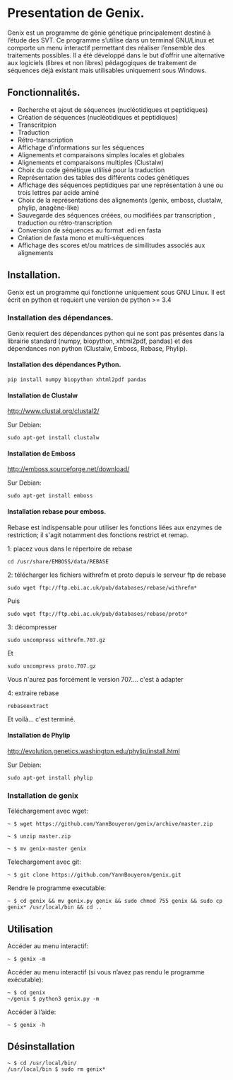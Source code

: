 # Presentation de Genix.

Genix est un programme de génie génétique principalement destiné à l’étude des SVT. Ce programme s’utilise dans un terminal GNU/Linux et comporte un menu interactif permettant des réaliser l’ensemble des traitements possibles. Il a été développé dans le but d’offrir une alternative aux logiciels (libres et non libres) pédagogiques de traitement de séquences déjà existant mais utilisables uniquement sous Windows.

## Fonctionnalités.

- Recherche et ajout de séquences (nucléotidiques et peptidiques)
- Création de séquences (nucléotidiques et peptidiques)
- Transcritpion
- Traduction
- Rétro-transcription
- Affichage d’informations sur les séquences
- Alignements et comparaisons simples locales et globales 
- Alignements et comparaisons multiples (Clustalw)
- Choix du code génétique utlilisé pour la traduction
- Représentation des tables des différents codes génétiques
- Affichage des séquences peptidiques par une représentation à une ou trois lettres par acide aminé
- Choix de la représentations des alignements (genix, emboss, clustalw, phylip, anagène-like)
- Sauvegarde des séquences créées, ou modifiées par transcription , traduction ou rétro-transcription
- Conversion de séquences au format .edi en fasta
- Création de fasta mono et multi-séquences
- Affichage des scores et/ou matrices de similitudes associés aux alignements

## Installation.

Genix est un programme qui fonctionne uniquement sous GNU Linux. Il est écrit en python et requiert une version de python >= 3.4

### Installation des dépendances.

Genix requiert des dépendances python qui ne sont pas présentes dans la librairie standard (numpy, biopython, xhtml2pdf, pandas) et des dépendances non python (Clustalw, Emboss, Rebase, Phylip).

#### Installation des dépendances Python.

	pip install numpy biopython xhtml2pdf pandas


#### Installation de Clustalw

http://www.clustal.org/clustal2/

Sur Debian:

	sudo apt-get install clustalw

#### Installation de Emboss

http://emboss.sourceforge.net/download/

Sur Debian:

	sudo apt-get install emboss

#### Installation rebase pour emboss. 

Rebase est indispensable pour utiliser les fonctions liées aux enzymes de restriction; il s'agit notamment des fonctions restrict et remap.

1: placez vous dans le répertoire de rebase

	cd /usr/share/EMBOSS/data/REBASE

2: télécharger les fichiers withrefm et proto depuis le serveur ftp de rebase

	sudo wget ftp://ftp.ebi.ac.uk/pub/databases/rebase/withrefm*

Puis 

	sudo wget ftp://ftp.ebi.ac.uk/pub/databases/rebase/proto*

3: décompresser 

	sudo uncompress withrefm.707.gz

Et 

	sudo uncompress proto.707.gz

Vous n'aurez pas forcément le version 707.... c'est à adapter

4: extraire rebase

	rebaseextract

Et voilà... c'est terminé.

#### Installation de Phylip

http://evolution.genetics.washington.edu/phylip/install.html


Sur Debian:

	sudo apt-get install phylip

### Installation de genix

Téléchargement avec wget:

	~ $ wget https://github.com/YannBouyeron/genix/archive/master.zip
	
	~ $ unzip master.zip
	
	~ $ mv genix-master genix

Telechargement avec git:

	~ $ git clone https://github.com/YannBouyeron/genix.git

Rendre le programme executable:

	~ $ cd genix && mv genix.py genix && sudo chmod 755 genix && sudo cp genix* /usr/local/bin && cd ..

## Utilisation

Accéder au menu interactif:

	~ $ genix -m

Accéder au menu interactif (si vous n’avez pas rendu le programme exécutable):

	~ $ cd genix
	~/genix $ python3 genix.py -m

Accéder à l’aide:

	~ $ genix -h

## Désinstallation

	~ $ cd /usr/local/bin/
	/usr/local/bin $ sudo rm genix*


